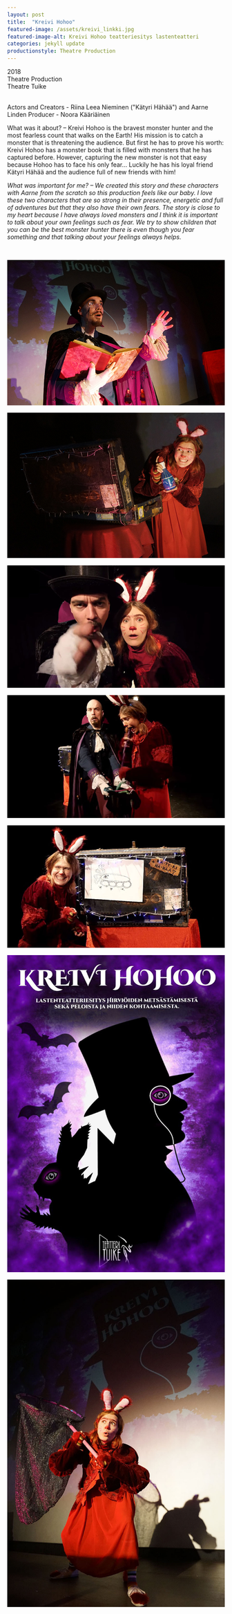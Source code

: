 ```yaml
---
layout: post
title:  "Kreivi Hohoo"
featured-image: /assets/kreivi_linkki.jpg
featured-image-alt: Kreivi Hohoo teatteriesitys lastenteatteri
categories: jekyll update
productionstyle: Theatre Production
---
```

  2018  
  Theatre Production  
  Theatre Tuike  
  <br/>
<p></p>
  Actors and Creators - Riina Leea Nieminen ("Kätyri Hähää") and Aarne Linden  
  Producer - Noora Kääriäinen  
  <br/>
<p></p>
<div class="post-text-alone"> 
  What was it about? – Kreivi Hohoo is the bravest monster hunter and the most fearless count that walks on the Earth! His mission is to catch a monster that is threatening the audience. But first he has to prove his worth: Kreivi Hohoo has a monster book that is filled with monsters that he has captured before. However, capturing the new monster is not that easy because Hohoo has to face his only fear… Luckily he has his loyal friend Kätyri Hähää and the audience full of new friends with him! 
<p></p>
  <em>What was important for me? – We created this story and these characters with Aarne from the scratch so this production feels like our baby. I love these two characters that are so strong in their presence, energetic and full of adventures but that they also have their own fears. The story is close to my heart because I have always loved monsters and I think it is important to talk about your own feelings such as fear. We try to show children that you can be the best monster hunter there is even though you fear something and that talking about your feelings always helps.</em> 
</div>
<p></p>
  <br/>


![alt text](/assets/projects/hohoo1.jpg)

![alt text](/assets/projects/hohoo2.jpg)

![alt text](/assets/projects/hohoo4.jpg)

![alt text](/assets/projects/hohoo7.jpg)

![alt text](/assets/projects/hohoo8.jpg)

![alt text](/assets/projects/hohoo6.jpg)

![alt text](/assets/projects/hohoo5.jpg)

